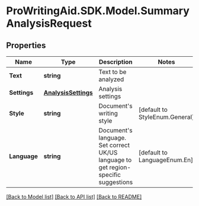 # ProWritingAid.SDK.Model.SummaryAnalysisRequest

## Properties

Name | Type | Description | Notes
------------ | ------------- | ------------- | -------------
**Text** | **string** | Text to be analyzed | 
**Settings** | [**AnalysisSettings**](AnalysisSettings.md) | Analysis settings | 
**Style** | **string** | Document&#39;s writing style | [default to StyleEnum.General]
**Language** | **string** | Document&#39;s language. Set correct UK/US language to get region-specific suggestions | [default to LanguageEnum.En]



[[Back to Model list]](../README.md#documentation-for-models) [[Back to API list]](../README.md#documentation-for-api-endpoints) [[Back to README]](../README.md)

